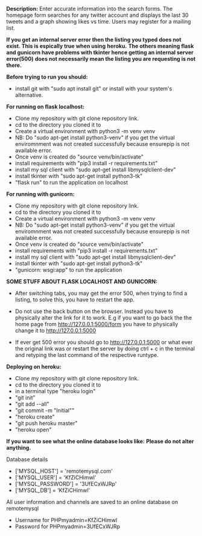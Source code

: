 **Description:**
Enter accurate information into the search forms. The homepage form searches for any twitter account and displays the last 30 tweets and a graph showing likes vs time.
Users may register for a mailing list.

**If you get an internal server error then the listing you typed does not exist. This is espically true when using** **heroku.**
**The others meaning flask and gunicorn have problems with tkinter hence getting an internal server error(500)** **does not necessarily mean the listing you are requesting is not there.**

**Before trying to run you should:**
- install git with "sudo apt install git" or install with your system's alternative.


**For running on flask localhost:**
- Clone my repository with git clone repository link.
- cd to the directory you cloned it to
- Create a virtual environment with python3 -m venv venv
- NB: Do "sudo apt-get install python3-venv" if you get the virtual enviromnment was not created successfully because ensurepip is not available error.
- Once venv is created do "source venv/bin/activate"
- install requirements with "pip3 install -r requirements.txt"
- install my sql client with "sudo apt-get install libmysqlclient-dev"
- install tkinter with "sudo apt-get install python3-tk"
- "flask run" to run the application on localhost

**For running with gunicorn:**
- Clone my repository with git clone repository link.
- cd to the directory you cloned it to
- Create a virtual environment with python3 -m venv venv
- NB: Do "sudo apt-get install python3-venv" if you get the virtual enviromnment was not created successfully because ensurepip is not available error.
- Once venv is created do "source venv/bin/activate"
- install requirements with "pip3 install -r requirements.txt"
- install my sql client with "sudo apt-get install libmysqlclient-dev"
- install tkinter with "sudo apt-get install python3-tk"
- "gunicorn: wsgi:app" to run the application

**SOME STUFF ABOUT FLASK LOCALHOST AND GUNICORN:**

- After switching tabs, you may get the error 500, when trying to find a listing, to solve this, you have to restart the app.

- Do not use the back button on the browser. Instead you have to physically alter the link for it to work. E.g if you want to go back the the home page from http://127.0.0.1:5000/form you have to physically change it to http://127.0.0.1:5000 

- If ever get 500 error you should go to http://127.0.0.1:5000 or what ever the original link was or restart the server by doing ctrl + c in the terminal and retyping the last command of the respective runtype.

**Deploying on heroku:**
- Clone my repository with git clone repository link.
- cd to the directory you cloned it to
- in a terminal type "heroku login"
- "git init"
- "git add --all"
- "git commit -m "Initial""
- "heroku create"
- "git push heroku master"
- "heroku open"

**If you want to see what the online database looks like:**
**Please do not alter anything.**

Database details
- ['MYSQL_HOST'] = 'remotemysql.com'             
- ['MYSQL_USER'] = 'KfZiCHimwl'
- ['MYSQL_PASSWORD'] = '3UfECxWJRp'
- ['MYSQL_DB'] = 'KfZiCHimwl'

All user information and channels are saved to an online database on remotemysql

- Username for PHPmyadmin=KfZiCHimwl
- Password for PHPmyadmin=3UfECxWJRp
